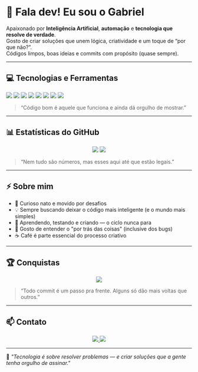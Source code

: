 # 👋 Fala dev! Eu sou o Gabriel  

Apaixonado por **Inteligência Artificial**, **automação** e **tecnologia que resolve de verdade**.  
Gosto de criar soluções que unem lógica, criatividade e um toque de “por que não?”.  
Códigos limpos, boas ideias e commits com propósito (quase sempre).

---

## 💻 Tecnologias e Ferramentas  

<p align="left">
  <img src="https://img.shields.io/badge/PHP-777BB4?style=for-the-badge&logo=php&logoColor=white" />
  <img src="https://img.shields.io/badge/Laravel-FC4C02?style=for-the-badge&logo=laravel&logoColor=white" />
  <img src="https://img.shields.io/badge/Python-3776AB?style=for-the-badge&logo=python&logoColor=white" />
  <img src="https://img.shields.io/badge/Machine_Learning-FF6F00?style=for-the-badge&logo=tensorflow&logoColor=white" />
  <img src="https://img.shields.io/badge/Docker-2496ED?style=for-the-badge&logo=docker&logoColor=white" />
  <img src="https://img.shields.io/badge/Linux-FCC624?style=for-the-badge&logo=linux&logoColor=black" />
  <img src="https://img.shields.io/badge/Git-F05032?style=for-the-badge&logo=git&logoColor=white" />
  <img src="https://img.shields.io/badge/VS_Code-007ACC?style=for-the-badge&logo=visual-studio-code&logoColor=white" />
</p>

> “Código bom é aquele que funciona e ainda dá orgulho de mostrar.”  

---

## 📊 Estatísticas do GitHub  

<p align="center">
  <img src="https://github-readme-stats.vercel.app/api?username=gabriellina640&show_icons=true&theme=radical" />
  <img src="https://github-readme-stats.vercel.app/api/top-langs/?username=gabriellina640&layout=compact&theme=radical" />
</p>

> “Nem tudo são números, mas esses aqui até que estão legais.”  

---

## ⚡ Sobre mim  

- 🚀 Curioso nato e movido por desafios  
- 💡 Sempre buscando deixar o código mais inteligente (e o mundo mais simples)  
- 🧠 Aprendendo, testando e criando — o ciclo nunca para  
- 🔧 Gosto de entender o "por trás das coisas" (inclusive dos bugs)  
- ☕ Café é parte essencial do processo criativo  

---

## 🏆 Conquistas  

<p align="center">
  <img src="https://github-readme-streak-stats.herokuapp.com/?user=gabriellina640&theme=radical" />
</p>

> “Todo commit é um passo pra frente. Alguns só dão mais voltas que outros.”  

---

## 📫 Contato  

<p align="center">
  <a href="mailto:gabriellina640@gmail.com">
    <img src="https://img.shields.io/badge/Email-FF5722?style=for-the-badge&logo=gmail&logoColor=white" />
  </a>
  <a href="https://instagram.com/gaahenrique__" target="_blank">
    <img src="https://img.shields.io/badge/Instagram-E4405F?style=for-the-badge&logo=instagram&logoColor=white" />
  </a>
</p>

---

💬 *"Tecnologia é sobre resolver problemas — e criar soluções que a gente tenha orgulho de assinar."*
